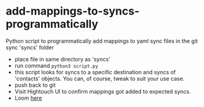 # add-mappings-to-syncs-programmatically
Python script to programmatically add mappings to yaml sync files in the git sync 'syncs' folder

- place file in same directory as 'syncs'
- run command
  `python3 script.py`
- this script looks for syncs to a specific destination and syncs of 'contacts' objects. You can, of course, tweak to suit your use case.
- push back to git
- Visit Hightouch UI to confirm mappings got added to expected syncs.
- Loom [here](https://www.loom.com/share/ca609f3b25754491a3f725958b0b49a9?sid=3e1ff413-74a6-4654-88d3-66c20a0c2158)
